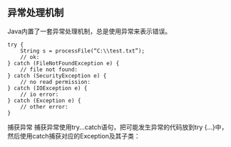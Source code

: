 ## 异常处理机制
Java内置了一套异常处理机制，总是使用异常来表示错误。
```
try {
    String s = processFile(“C:\\test.txt”);
    // ok:
} catch (FileNotFoundException e) {
    // file not found:
} catch (SecurityException e) {
    // no read permission:
} catch (IOException e) {
    // io error:
} catch (Exception e) {
    // other error:
}
```
捕获异常
捕获异常使用try...catch语句，把可能发生异常的代码放到try {...}中，然后使用catch捕获对应的Exception及其子类：

